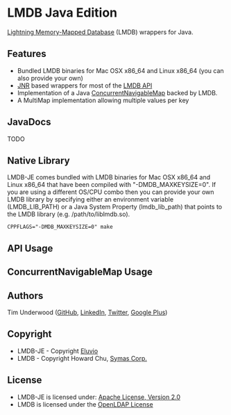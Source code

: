 LMDB Java Edition
=================

<a href="http://symas.com/mdb/">Lightning Memory-Mapped Database</a> (LMDB) wrappers for Java.

Features
--------

* Bundled LMDB binaries for Mac OSX x86_64 and Linux x86_64 (you can also provide your own)
* <a href="https://github.com/jnr/jnr-ffi">JNR</a> based wrappers for most of the <a href="http://symas.com/mdb/doc/group__mdb.html">LMDB API</a>
* Implementation of a Java <a href="http://docs.oracle.com/javase/8/docs/api/java/util/concurrent/ConcurrentNavigableMap.html">ConcurrentNavigableMap</a> backed by LMDB.
* A MultiMap implementation allowing multiple values per key

JavaDocs
--------

TODO

Native Library
--------------

LMDB-JE comes bundled with LMDB binaries for Mac OSX x86_64 and Linux x86_64 that have been compiled with "-DMDB_MAXKEYSIZE=0".  If you are using a different OS/CPU combo then you can provide your own LMDB library by specifying either an environment variable (LMDB_LIB_PATH) or a Java System Property (lmdb_lib_path) that points to the LMDB library (e.g. /path/to/liblmdb.so).

    CPPFLAGS="-DMDB_MAXKEYSIZE=0" make

API Usage
---------


ConcurrentNavigableMap Usage
----------------------------


Authors
-------

Tim Underwood (<a href="https://github.com/tpunder" rel="author">GitHub</a>, <a href="https://www.linkedin.com/in/tpunder" rel="author">LinkedIn</a>, <a href="https://twitter.com/tpunder" rel="author">Twitter</a>, <a href="https://plus.google.com/+TimUnderwood0" rel="author">Google Plus</a>)

Copyright
---------

* LMDB-JE - Copyright [Eluvio](http://www.eluvio.com)
* LMDB - Copyright Howard Chu, [Symas Corp.](http://symas.com/)

License
-------

* LMDB-JE is licensed under: [Apache License, Version 2.0](http://www.apache.org/licenses/LICENSE-2.0.txt)
* LMDB is licensed under the [OpenLDAP License](http://www.openldap.org/software/release/license.html)

